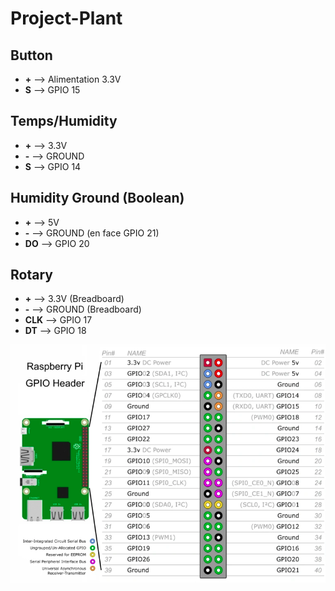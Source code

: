 # Project-Plant

## Button

- **\+** --> Alimentation 3.3V
- **S** --> GPIO 15

## Temps/Humidity

- **\+** --> 3.3V
- **\-** --> GROUND
- **S** --> GPIO 14

## Humidity Ground (Boolean)

- **\+** --> 5V
- **\-** --> GROUND (en face GPIO 21)
- **DO** --> GPIO 20

## Rotary

- **\+** --> 3.3V (Breadboard)
- **\-** --> GROUND (Breadboard)
- **CLK** --> GPIO 17
- **DT** --> GPIO 18

![GPIO](GPIO.png)